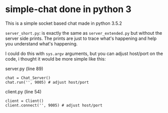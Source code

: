 # simple-chat done in python 3

This is a simple socket based chat made in python 3.5.2

`server_short.py`: is exactly the same as `server_extended.py` but without the server side prints. The prints are just to trace what's happening and help you understand what's happening.

I could do this with `sys.argv` arguments, but you can adjust host/port on the code, i thought it would be more simple like this:

server.py (line 89)

`chat = Chat_Server()`<br>
`chat.run('', 9005) # adjust host/port`
 
 client.py (line 54)
 
`client = Client()`<br>
`client.connect('', 9005) # adjust host/port`
